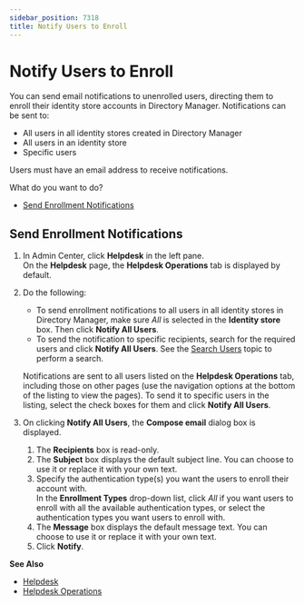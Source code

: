 ```yaml
---
sidebar_position: 7318
title: Notify Users to Enroll
---
```


# Notify Users to Enroll

You can send email notifications to unenrolled users, directing them to enroll their identity store accounts in Directory Manager. Notifications can be sent to:

* All users in all identity stores created in Directory Manager
* All users in an identity store
* Specific users

Users must have an email address to receive notifications.

What do you want to do?

* [Send Enrollment Notifications](#send "Send Enrollment Notifications")

## Send Enrollment Notifications

1. In Admin Center, click **Helpdesk** in the left pane.  
   On the **Helpdesk** page, the **Helpdesk Operations** tab is displayed by default.
2. Do the following:

   * To send enrollment notifications to all users in all identity stores in Directory Manager, make sure *All* is selected in the **Identity store** box. Then click **Notify All Users**.
   * To send the notification to specific recipients, search for the required users and click **Notify All Users**. See the [Search Users](Search "Search Users") topic to perform a search.

   Notifications are sent to all users listed on the **Helpdesk Operations** tab, including those on other pages (use the navigation options at the bottom of the listing to view the pages). To send it to specific users in the listing, select the check boxes for them and click **Notify All Users**.
3. On clicking **Notify All Users**, the **Compose email** dialog box is displayed.

   1. The **Recipients** box is read-only.
   2. The **Subject** box displays the default subject line. You can choose to use it or replace it with your own text.
   3. Specify the authentication type(s) you want the users to enroll their account with.  
      In the **Enrollment Types** drop-down list, click *All* if you want users to enroll with all the available authentication
      types, or select the authentication types you want users to enroll with.
   4. The **Message** box displays the default message text. You can choose to use it or replace it with your own text.
   5. Click **Notify**.

**See Also**

* [Helpdesk](../Overview "Helpdesk")
* [Helpdesk Operations](Overview "Helpdesk Operations")